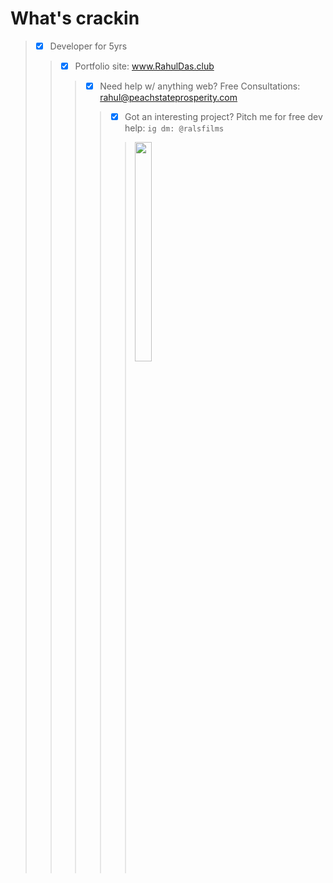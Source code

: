 # What's crackin
> - [x] Developer for 5yrs <br>
>> - [x] Portfolio site: www.RahulDas.club <br>
>>> - [x] Need help w/ anything web? Free Consultations: rahul@peachstateprosperity.com <br>
>>>> - [x] Got an interesting project? Pitch me for free dev help: `ig dm: @ralsfilms`
>>>>> <img src="https://media.giphy.com/media/fwbZnTftCXVocKzfxR/source.gif" width=30% height=30%>
